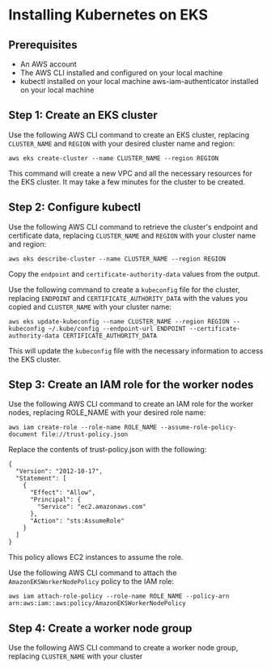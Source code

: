 # Installing Kubernetes on EKS

## Prerequisites

- An AWS account
- The AWS CLI installed and configured on your local machine
- kubectl installed on your local machine
aws-iam-authenticator installed on your local machine
## Step 1: Create an EKS cluster

Use the following AWS CLI command to create an EKS cluster, replacing `CLUSTER_NAME` and `REGION` with your desired cluster name and region:

```
aws eks create-cluster --name CLUSTER_NAME --region REGION
```

This command will create a new VPC and all the necessary resources for the EKS cluster. It may take a few minutes for the cluster to be created.

## Step 2: Configure kubectl

Use the following AWS CLI command to retrieve the cluster's endpoint and certificate data, replacing `CLUSTER_NAME` and `REGION` with your cluster name and region:

```
aws eks describe-cluster --name CLUSTER_NAME --region REGION
```
Copy the `endpoint` and `certificate-authority-data` values from the output.

Use the following command to create a `kubeconfig` file for the cluster, replacing `ENDPOINT` and `CERTIFICATE_AUTHORITY_DATA` with the values you copied and `CLUSTER_NAME` with your cluster name:

```
aws eks update-kubeconfig --name CLUSTER_NAME --region REGION --kubeconfig ~/.kube/config --endpoint-url ENDPOINT --certificate-authority-data CERTIFICATE_AUTHORITY_DATA
```
This will update the `kubeconfig` file with the necessary information to access the EKS cluster.

## Step 3: Create an IAM role for the worker nodes

Use the following AWS CLI command to create an IAM role for the worker nodes, replacing ROLE_NAME with your desired role name:

```
aws iam create-role --role-name ROLE_NAME --assume-role-policy-document file://trust-policy.json
```
Replace the contents of trust-policy.json with the following:

```
{
  "Version": "2012-10-17",
  "Statement": [
    {
      "Effect": "Allow",
      "Principal": {
        "Service": "ec2.amazonaws.com"
      },
      "Action": "sts:AssumeRole"
    }
  ]
}
```

This policy allows EC2 instances to assume the role.

Use the following AWS CLI command to attach the `AmazonEKSWorkerNodePolicy` policy to the IAM role:

```
aws iam attach-role-policy --role-name ROLE_NAME --policy-arn arn:aws:iam::aws:policy/AmazonEKSWorkerNodePolicy
```
## Step 4: Create a worker node group

Use the following AWS CLI command to create a worker node group, replacing `CLUSTER_NAME` with your cluster
